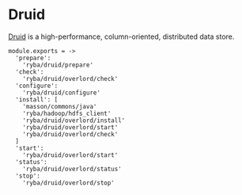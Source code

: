 
# Druid

[Druid](http://www.druid.io) is a high-performance, column-oriented, distributed 
data store.

    module.exports = ->
      'prepare':
        'ryba/druid/prepare'
      'check':
        'ryba/druid/overlord/check'
      'configure':
        'ryba/druid/configure'
      'install': [
        'masson/commons/java'
        'ryba/hadoop/hdfs_client'
        'ryba/druid/overlord/install'
        'ryba/druid/overlord/start'
        'ryba/druid/overlord/check'
      ]
      'start':
        'ryba/druid/overlord/start'
      'status':
        'ryba/druid/overlord/status'
      'stop':
        'ryba/druid/overlord/stop'
